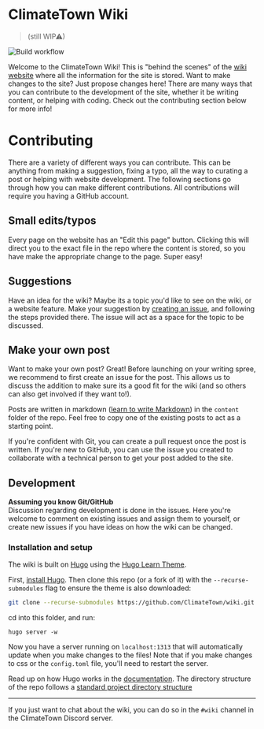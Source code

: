 # ClimateTown Wiki
> (still WIP⚠)

![Build workflow](https://github.com/ClimateTown/wiki/actions/workflows/build.yml/badge.svg)

Welcome to the ClimateTown Wiki! This is "behind the scenes" of the [wiki website](https://climatetown.github.io/wiki) where all the information for the site is stored. Want to make changes to the site? Just propose changes here! There are many ways that you can contribute to the development of the site, whether it be writing content, or helping with coding. Check out the contributing section below for more info!

# Contributing
There are a variety of different ways you can contribute. This can be anything from making a suggestion, fixing a typo, all the way to curating a post or helping with website development. The following sections go through how you can make different contributions. All contributions will require you having a GitHub account.

## Small edits/typos
Every page on the website has an "Edit this page" button. Clicking this will direct you to the exact file in the repo where the content is stored, so you have make the appropriate change to the page. Super easy!

## Suggestions
Have an idea for the wiki? Maybe its a topic you'd like to see on the wiki, or a website feature. Make your suggestion by [creating an issue](https://github.com/ClimateTown/wiki/issues/new/choose), and following the steps provided there. The issue will act as a space for the topic to be discussed.

## Make your own post
Want to make your own post? Great! Before launching on your writing spree, we recommend to first create an issue for the post. This allows us to discuss the addition to make sure its a good fit for the wiki (and so others can also get involved if they want to!).

Posts are written in markdown ([learn to write Markdown](https://www.markdownguide.org/getting-started/)) in the `content` folder of the repo. Feel free to copy one of the existing posts to act as a starting point.

If you're confident with Git, you can create a pull request once the post is written. If you're new to GitHub, you can use the issue you created to collaborate with a technical person to get your post added to the site.

## Development
**Assuming you know Git/GitHub**  
Discussion regarding development is done in the issues. Here you're welcome to comment on existing issues and assign them to yourself, or create new issues if you have ideas on how the wiki can be changed.

### Installation and setup
The wiki is built on [Hugo](https://gohugo.io/) using the [Hugo Learn Theme](https://github.com/matcornic/hugo-theme-learn).

First, [install Hugo](https://gohugo.io/getting-started/installing/). Then clone this repo (or a fork of it) with the `--recurse-submodules` flag to ensure the theme is also downloaded:
```sh
git clone --recurse-submodules https://github.com/ClimateTown/wiki.git
```
cd into this folder, and run:
```
hugo server -w
```
Now you have a server running on `localhost:1313` that will automatically update when you make changes to the files! Note that if you make changes to css or the `config.toml` file, you'll need to restart the server.

Read up on how Hugo works in the [documentation](https://gohugo.io/documentation/). The directory structure of the repo follows a [standard project directory structure](https://gohugo.io/getting-started/directory-structure/)

---
If you just want to chat about the wiki, you can do so in the `#wiki` channel in the ClimateTown Discord server.

